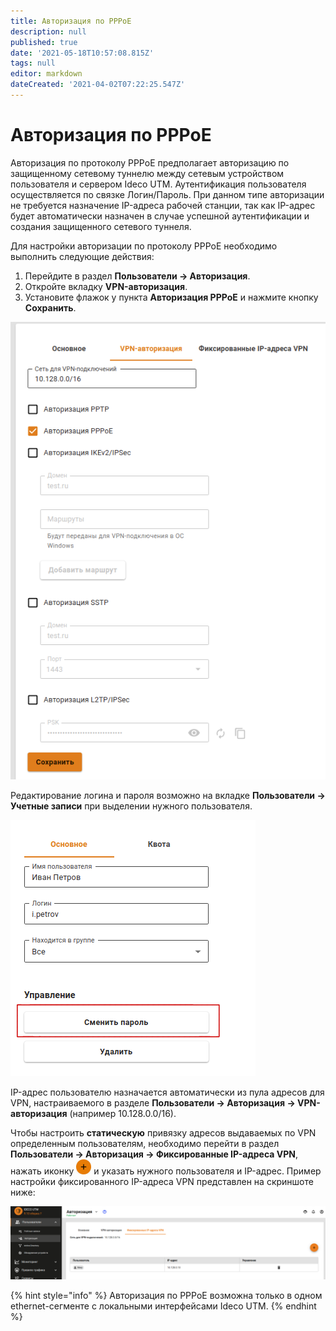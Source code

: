```yaml
---
title: Авторизация по PPPoE
description: null
published: true
date: '2021-05-18T10:57:08.815Z'
tags: null
editor: markdown
dateCreated: '2021-04-02T07:22:25.547Z'
---
```


# Авторизация по PPPoE

Авторизация по протоколу PPPoE предполагает авторизацию по защищенному сетевому туннелю между сетевым устройством пользователя и сервером Ideco UTM. Аутентификация пользователя осуществляется по связке Логин/Пароль. При данном типе авторизации не требуется назначение IP-адреса рабочей станции, так как IP-адрес будет автоматически назначен в случае успешной аутентификации и создания защищенного сетевого туннеля.

Для настройки авторизации по протоколу PPPoE необходимо выполнить следующие действия: 

1. Перейдите в раздел **Пользователи -&gt; Авторизация**. 
2. Откройте вкладку **VPN-авторизация**. 
3. Установите флажок у пункта **Авторизация PPPoE** и нажмите кнопку **Сохранить**.

![](../../../.gitbook/assets/pppoe.png)

Редактирование логина и пароля возможно на вкладке **Пользователи -&gt; Учетные записи** при выделении нужного пользователя.

![](../../../.gitbook/assets/change_pass.png)

IP-адрес пользователю назначается автоматически из пула адресов для VPN, настраиваемого в разделе **Пользователи -&gt; Авторизация -&gt; VPN-авторизация** \(например 10.128.0.0/16\).

Чтобы настроить **статическую** привязку адресов выдаваемых по VPN определенным пользователям, необходимо перейти в раздел **Пользователи -&gt; Авторизация -&gt; Фиксированные IP-адреса VPN**, нажать иконку ![ok\_with\_icon.png](../../../.gitbook/assets/ok_with_icon%20%283%29%20%283%29%20%283%29%20%286%29%20%281%29.png) и указать нужного пользователя и IP-адрес. Пример настройки фиксированного IP-адреса VPN представлен на скриншоте ниже:

![](../../../.gitbook/assets/fixip.png)

{% hint style="info" %}
Авторизация по PPPoE возможна только в одном ethernet-сегменте с локальными интерфейсами Ideco UTM. 
{% endhint %}

